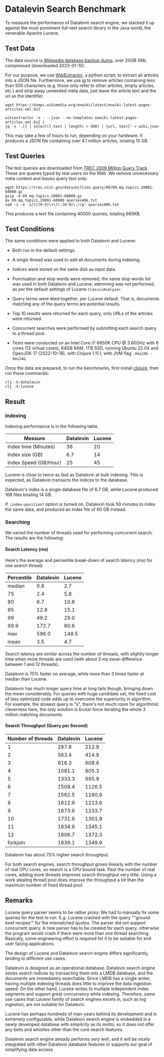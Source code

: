 # Datalevin Search Benchmark

To measure the performance of Datalevin search engine, we stacked it up against
the most prominent full-text search library in the Java world, the venerable
Apache Lucene.

## Test Data

The data source is [Wikipedia database backup
dump](https://dumps.wikimedia.org/enwiki/latest/enwiki-latest-pages-articles.xml.bz2),
over 20GB XML compressed (downloaded 2023-01-10).

For our purpose, we use
[WikiExtractor](https://github.com/attardi/wikiextractor), a python script, to
extract all articles into a JSON file. Furthermore, we use
[jq](https://stedolan.github.io/jq/) to remove articles containing less than 500
characters (e.g. those only refer to other articles, empty articles, etc.) and
strip away unneeded meta data, just leave the article text and the url as the
identifier.

```console
wget https://dumps.wikimedia.org/enwiki/latest/enwiki-latest-pages-articles.xml.bz2

wikiextractor -o - --json --no-templates enwiki-latest-pages-articles.xml.bz2 |
jq -s '.[] | select((.text | length) > 500) | {url, text}' > wiki.json

```
This may take a few of hours to run, depending on your hardware. It produces a JSON
file containing over 4.1 million articles, totaling 15 GB.

## Test Queries

The test queries are downloaded from [TREC 2009 Million Query
Track](https://trec.nist.gov/data/million.query09.html). These are queries
typed by real users on the Web. We remove unnecessary meta content and leaves
query text only:

```console
wget https://trec.nist.gov/data/million.query/09/09.mq.topics.20001-60000.gz
gzip -d 09.mq.topics.20001-60000.gz
mv 09.mq.topics.20001-60000 queries40k.txt
sed -i -e 's/\([0-9]\+\)\:[0-9]\://g' queries40k.txt
```
This produces a text file containing 40000 queries, totaling 685KB.

## Test Conditions

The same conditions were applied to both Datalevin and Lucene:

* Both run in the default settings.

* A single thread was used to add all documents during indexing.

* Indices were stored on the same disk as input data.

* Punctuation and stop words were removed; the same stop words list was used in
  both Datalevin and Lucene; stemming was not performed, as per the
  default settings of Lucene `ClassicAnalyzer`.

* Query terms were `OR`ed together, per Lucene default. That is, documents matching
  any of the query terms are potential results.

* Top 10 results were returned for each query, only URLs of the articles were returned.

* Concurrent searches were performed by submitting each search query to a thread pool.

* Tests were conducted on an Intel Core i7-6850K CPU @ 3.60GHz with 6 cores (12
  virtual cores), 64GB RAM, 1TB SSD, running Ubuntu 22.04 and OpenJDK 17
  (2022-10-18), with Clojure 1.11.1, with JVM flag `-Xmx24G -Xms24G`.

Once the data are prepared, to run the benchmarks, first install
[clojure](https://clojure.org/guides/install_clojure), then run these commands:

```
clj -X:datalevin
clj -X:lucene
```

## Result

### Indexing

Indexing performance is in the following table.

|Measure   | Datalevin | Lucene |
|----|--------|--------|
| Index time (Minutes)  | 36  | 20  |
| Index size (GB)  | 6.7  |  14      |
| Index Speed (GB/Hour)  | 25  |  45      |

Lucene is close to twice as fast as Datalevin at bulk indexing. This is
expected, as Datalevin transacts the indices to the database.

Datalevin's index is a single database file of 6.7 GB, while Lucene produced 168
files totaling 14 GB.

If `:index-position?` option is turned on, Datalevin took 50 minutes to index the
same data, and produced an index file of 60 GB instead.

### Searching

We varied the number of threads used for performing concurrent search. The
results are the following:

#### Search Latency (ms)

Here's the average and percentile break-down of search latency (ms) for one
search thread:

|Percentile | Datalevin | Lucene |
|----|--------|--------|
|median | 0.8 | 2.7 |
|75 |2.4 |    5.8           |
|90 |6.7 |  10.6            |
|95 |12.8 |  15.1      |
|99 |49.2 |   29.0           |
|99.9 |172.7 |  60.6            |
|max |596.0 | 148.5 |
|mean | 3.5 |    4.7  |

Search latency are similar across the number of threads, with slightly longer
time when more threads are used (with about 3 ms mean difference between 1 and
12 threads).

Datalevin is 75% faster on average, while more than 3 times faster at median
than Lucene.

Datalevin has much longer query time at long tails though, bringing down the
mean considerably. For queries with huge candidate set, the fixed cost of less optimized
code adds up to overcome the superiority in algorithm. For example, the slowest
query is "s", there's not much room for algorithmic cleverness here, the only
solution is brutal-force iterating the whole 3 million matching documents.


#### Search Throughput (Query per Second)

|Number of threads | Datalevin | Lucene |
|----|--------|--------|
|1 |287.8 | 212.9 |
|2 |563.4 |    414.9           |
|3 |816.3 |  608.8            |
|4 |1081.1 |  805.3      |
|5 |1333.3 |   995.9           |
|6 |1509.4 |  1126.5            |
|7 |1562.5 | 1180.9 |
|8 |1612.9 |    1213.6           |
|9 |1673.6 |  1233.7            |
|10 |1731.6 |  1301.9      |
|11 |1834.9 |   1345.1           |
|12 |1806.7 | 1372.3       |
|forkjoin |1839.1 | 1349.9       |

Datalevin has about 75% higher search throughput.

For both search engines, search throughput grows linearly with the
number of real CPU cores, so search is a CPU bound task. Past the number of real
cores, adding more threads improves search throughput very little. Using a work
stealing thread pool does improve the throughput a bit than the maximum number of
fixed thread pool.

## Remarks

Lucene query parser seems to be rather picky. We had to manually fix some
queries for the test to run. E.g. Lucene crashed with the query "\"ground beef
recipes\'" for the mismatched quotes. The parser did not support concurrent
query. A new parser has to be created for each query, otherwise the program
would crash if there were more than one thread searching. Basically, some engineering
effort is required for it to be suitable for end user facing applications.

The design of Lucene and Datalevin search engine differs significantly, lending
to different use cases.

Datalevin is designed as an operational database. Datalevin search engine stores
search indices by transacting them into a LMDB database, and the documents are
immediately searchable. Since LMDB has a single writer, having
multiple indexing threads does little to improve the data ingestion speed. On
the other hand, Lucene writes to multiple independent index segments and support great
concurrency while indexing. Therefore, some use cases that Lucene family of
search engines excels in, such as log ingestion, are not suitable for Datalevin.

Lucene has perhaps hundreds of man-years behind its development and is extremely
configurable, while Datalevin search engine is embedded in a newly developed
database with *simplicity* as its motto, so it does not offer any bells and
whistles other than the core search features.

Datalevin search engine already performs very well, and it will be nicely
integrated with other Datalevin database features to supports our goal of
simplifying data access.
